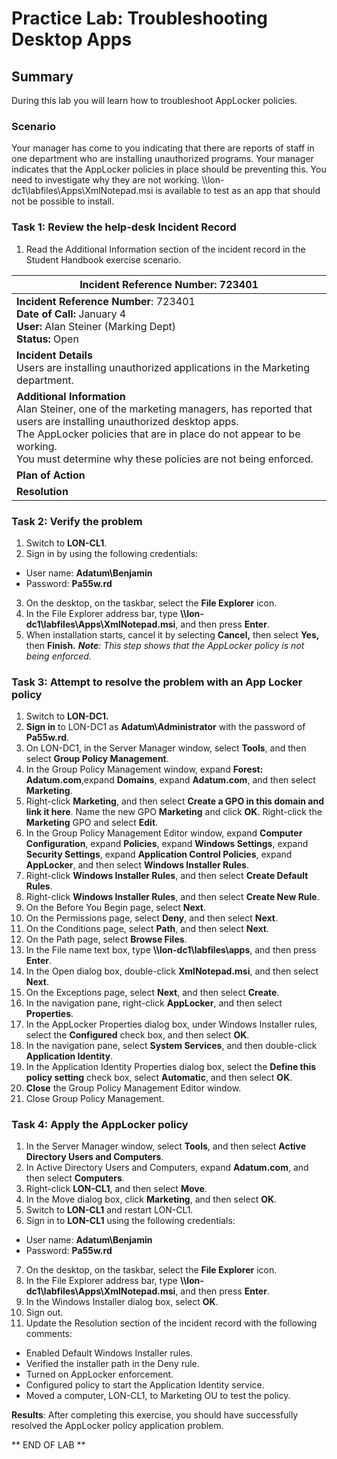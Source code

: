 # Practice Lab:  Troubleshooting Desktop Apps  

## Summary
During this lab you will learn how to troubleshoot AppLocker policies.

### Scenario
Your manager has come to you indicating that there are reports of staff in
one department who are installing unauthorized programs. Your manager
indicates that the AppLocker policies in place should be preventing this.
You need to investigate why they are not working. \\\\lon-dc1\\labfiles\\Apps\\XmlNotepad.msi is available to test as an app that should not be possible to install. 

### Task 1: Review the help-desk Incident Record  ###

1.  Read the Additional Information section of the incident record in the
    Student Handbook exercise scenario.


| Incident Reference Number: 723401                 |
|-----------------------------------|
| **Incident Reference Number**: 723401 <br> **Date of Call:** January 4 <BR> **User:** Alan Steiner (Marking Dept) <BR>**Status:** Open|
| **Incident Details**<br> Users are installing unauthorized applications in the Marketing department.  |
| **Additional Information**<br> Alan Steiner, one of the marketing managers, has reported that users are installing unauthorized desktop apps. <br>The AppLocker policies that are in place do not appear to be working.<br>You must determine why these policies are not being enforced. |
| **Plan of Action**                |
| **Resolution**                    |       


      
### Task 2: Verify the problem 
1.  Switch to **LON-CL1**.
2.  Sign in by using the following credentials:
-   User name: **Adatum\\Benjamin**
-   Password: **Pa55w.rd**
3.  On the desktop, on the taskbar, select the **File Explorer** icon.
4.  In the File Explorer address bar, type
    **\\\\lon-dc1\\labfiles\\Apps\\XmlNotepad.msi**, and then press **Enter**.
5.  When installation starts, cancel it by selecting **Cancel,** then select
    **Yes,** then **Finish.**
    _**Note**: This step shows that the AppLocker policy is not being enforced._

### Task 3: Attempt to resolve the problem with an App Locker policy
1.  Switch to **LON-DC1.**
2.  **Sign in** to LON-DC1 as **Adatum\\Administrator** with the password of
    **Pa55w.rd**.
3.  On LON-DC1, in the Server Manager window, select **Tools**, and then select
    **Group Policy Management**.
4.  In the Group Policy Management window, expand **Forest: Adatum.com**,expand
    **Domains**, expand **Adatum.com**, and then select **Marketing**.
5.  Right-click **Marketing**, and then select **Create a GPO in this domain
    and link it here**. Name the new GPO **Marketing** and click **OK**. Right-click the **Marketing** GPO and select **Edit**.
6.  In the Group Policy Management Editor window, expand **Computer
    Configuration**, expand **Policies**, expand **Windows Settings**, expand
    **Security Settings**, expand **Application Control Policies**, expand
    **AppLocker**, and then select **Windows Installer Rules**.
7.  Right-click **Windows Installer Rules**, and then select **Create Default
    Rules**.
8.  Right-click **Windows Installer Rules**, and then select **Create New Rule**.
9.  On the Before You Begin page, select **Next**.
10. On the Permissions page, select **Deny**, and then select **Next**.
11. On the Conditions page, select **Path**, and then select **Next**.
12. On the Path page, select **Browse Files**.
13. In the File name text box, type **\\\\lon-dc1\\labfiles\\apps**, and then
    press **Enter**.
14. In the Open dialog box, double-click **XmlNotepad.msi**, and then select
    **Next**.
15. On the Exceptions page, select **Next**, and then select **Create**.
16. In the navigation pane, right-click **AppLocker**, and then select
    **Properties**.
17. In the AppLocker Properties dialog box, under Windows Installer rules,
    select the **Configured** check box, and then select **OK**.
18. In the navigation pane, select **System Services**, and then double-click
    **Application Identity**.
19. In the Application Identity Properties dialog box, select the **Define this
    policy setting** check box, select **Automatic**, and then select **OK**.
20. **Close** the Group Policy Management Editor window.
21. Close Group Policy Management.
	
### Task 4: Apply the AppLocker policy
1.  In the Server Manager window, select **Tools**, and then select **Active
    Directory Users and Computers**.
2.  In Active Directory Users and Computers, expand **Adatum.com**, and then
    select **Computers**.
3.  Right-click **LON-CL1**, and then select **Move**.
4.  In the Move dialog box, click **Marketing**, and then select **OK**.
5.  Switch to **LON-CL1** and restart LON-CL1.
6.  Sign in to **LON-CL1** using the following credentials:
-   User name: **Adatum\\Benjamin**
-   Password: **Pa55w.rd**
7.  On the desktop, on the taskbar, select the **File Explorer** icon.
8.  In the File Explorer address bar, type
    **\\\\lon-dc1\\labfiles\\Apps\\XmlNotepad.msi**, and then press **Enter**.
9.  In the Windows Installer dialog box, select **OK**.
10. Sign out.
11. Update the Resolution section of the incident record with the following
    comments:
- Enabled Default Windows Installer rules.
- Verified the installer path in the Deny rule.
- Turned on AppLocker enforcement.
- Configured policy to start the Application Identity service.
- Moved a computer, LON-CL1, to Marketing OU to test the policy.

**Results**: After completing this exercise, you should have successfully resolved the AppLocker policy application problem.

** END OF LAB **